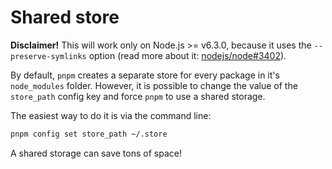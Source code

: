 # Shared store

**Disclaimer!** This will work only on Node.js >= v6.3.0, because it uses the `--preserve-symlinks` option (read more about it: [nodejs/node#3402](https://github.com/nodejs/node/issues/3402)).

By default, `pnpm` creates a separate store for every package in it's `node_modules` folder. However, it is possible to change the value of the `store_path` config key and force `pnpm` to use a shared storage.

The easiest way to do it is via the command line:

```sh
pnpm config set store_path ~/.store
```

A shared storage can save tons of space!
